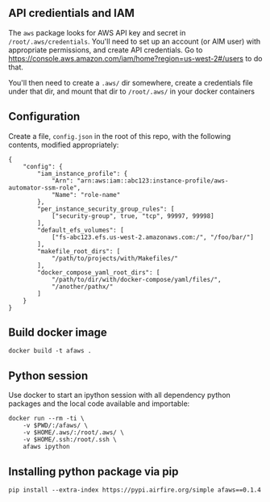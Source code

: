 ## API credientials and IAM

The `aws` package looks for AWS API key and secret in
`/root/.aws/credentials`.  You'll need to set up an account (or
AIM user) with appropriate permissions, and  create API credentials. Go to
https://console.aws.amazon.com/iam/home?region=us-west-2#/users to do that.

You'll then need to create a `.aws/` dir somewhere, create a credentials
file under that dir, and mount that dir to `/root/.aws/` in your docker
containers


## Configuration

Create a file, `config.json` in the root of this repo, with the following contents, modified appropriately:

```
{
    "config": {
        "iam_instance_profile": {
            "Arn": "arn:aws:iam::abc123:instance-profile/aws-automator-ssm-role",
            "Name": "role-name"
        },
        "per_instance_security_group_rules": [
            ["security-group", true, "tcp", 99997, 99998]
        ],
        "default_efs_volumes": [
            ["fs-abc123.efs.us-west-2.amazonaws.com:/", "/foo/bar/"]
        ],
        "makefile_root_dirs": [
            "/path/to/projects/with/Makefiles/"
        ],
        "docker_compose_yaml_root_dirs": [
            "/path/to/dir/with/docker-compose/yaml/files/",
            "/another/pathx/"
        ]
    }
}
```


## Build docker image

    docker build -t afaws .


## Python session

Use docker to start an ipython session with all dependency python packages
and the local code available and importable:

    docker run --rm -ti \
        -v $PWD/:/afaws/ \
        -v $HOME/.aws/:/root/.aws/ \
        -v $HOME/.ssh:/root/.ssh \
        afaws ipython


## Installing python package via pip

    pip install --extra-index https://pypi.airfire.org/simple afaws==0.1.4

